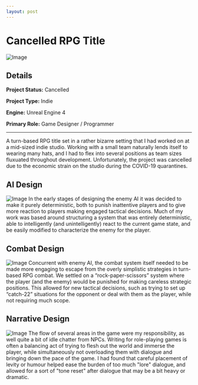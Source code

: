 ```yaml
---
layout: post
---
```

# Cancelled RPG Title
![Image](/assets/images/rpg-00.png)
## Details
**Project Status:** Cancelled

**Project Type:** Indie

**Engine:** Unreal Engine 4

**Primary Role:** Game Designer / Programmer

---
A turn-based RPG title set in a rather bizarre setting that I had worked on at a mid-sized indie studio. Working with a small team naturally lends itself to wearing many hats, and I had to flex into several positions as team sizes fluxuated throughout development. Unfortunately, the project was cancelled due to the economic strain on the studio during the COVID-19 quarantines.
## AI Design
![Image](/assets/images/rpg-01.png)
In the early stages of designing the enemy AI it was decided to make it purely deterministic, both to punish inattentive players and to give more reaction to players making engaged tactical decisions. Much of my work was based around structuring a system that was entirely deterministic, able to intelligently (and unintelligently) react to the current game state, and be easily modified to characterize the enemy for the player.
## Combat Design
![Image](/assets/images/rpg-02.png)
Concurrent with enemy AI, the combat system itself needed to be made more engaging to escape from the overly simplistic strategies in turn-based RPG combat. We settled on a “rock-paper-scissors” system where the player (and the enemy) would be punished for making careless strategic positions. This allowed for new tactical decisions, such as trying to set up “catch-22” situations for the opponent or deal with them as the player, while not requiring much scope.
## Narrative Design
![Image](/assets/images/rpg-03.png)
The flow of several areas in the game were my responsibility, as well quite a bit of idle chatter from NPCs. Writing for role-playing games is often a balancing act of trying to flesh out the world and immerse the player, while simultaneously not overloading them with dialogue and bringing down the pace of the game. I had found that careful placement of levity or humour helped ease the burden of too much "lore" dialogue, and allowed for a sort of "tone reset" after dialogue that may be a bit heavy or dramatic.
